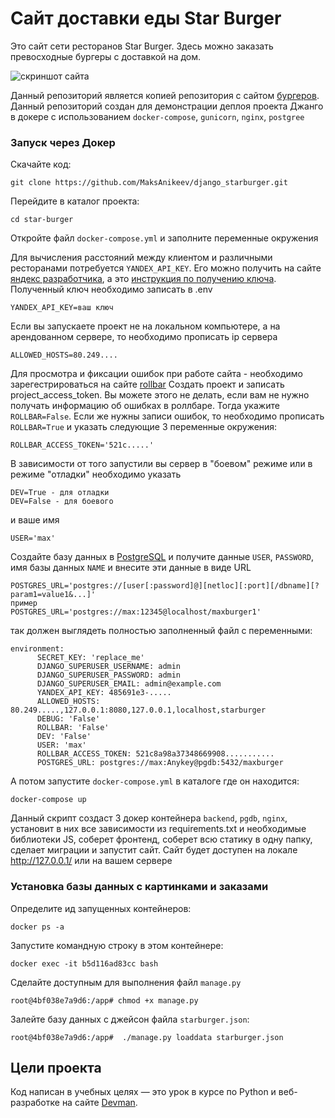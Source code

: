# Сайт доставки еды Star Burger

Это сайт сети ресторанов Star Burger. Здесь можно заказать превосходные бургеры с доставкой на дом.

![скриншот сайта](https://dvmn.org/filer/canonical/1594651635/686/)


Данный репозиторий является копией репозитория с сайтом [бургеров](https://github.com/MaksAnikeev/star-burger).
Данный репозиторий создан для демонстрации деплоя проекта Джанго в докере с использованием
`docker-compose`, `gunicorn`, `nginx`, `postgree`

### Запуск через Докер
Скачайте код:
```
git clone https://github.com/MaksAnikeev/django_starburger.git
```

Перейдите в каталог проекта:
```
cd star-burger
```
Откройте файл `docker-compose.yml` и заполните переменные окружения

Для вычисления расстояний между клиентом и различными ресторанами потребуется
`YANDEX_API_KEY`. Его можно получить на сайте [яндекс разработчика](https://developer.tech.yandex.ru/services/), а это
[инструкция по получению ключа](https://dvmn.org/encyclopedia/api-docs/yandex-geocoder-api/). Полученный ключ необходимо записать в .env
```
YANDEX_API_KEY=ваш ключ
```
Если вы запускаете проект не на локальном компьютере, а на арендованном сервере,
то необходимо прописать ip сервера
```
ALLOWED_HOSTS=80.249....
```
Для просмотра и фиксации ошибок при работе сайта - необходимо зарегестрироваться на сайте [rollbar](https://rollbar.com/)
Создать проект и записать project_access_token. Вы можете этого не делать,
если вам не нужно получать информацию об ошибках в роллбаре.
Тогда укажите `ROLLBAR=False`. Если же нужны записи ошибок, то необходимо
прописать `ROLLBAR=True` и указать следующие 3 переменные окружения:
```
ROLLBAR_ACCESS_TOKEN='521c.....'
```
В зависимости от того запустили вы сервер в "боевом" режиме или в режиме
"отладки" необходимо указать
```
DEV=True - для отладки
DEV=False - для боевого
```
и ваше имя
```
USER='max'
```

Создайте базу данных в [PostgreSQL](https://www.digitalocean.com/community/tutorials/how-to-use-postgresql-with-your-django-application-on-ubuntu-14-04)
и получите данные `USER`, `PASSWORD`, имя базы данных `NAME` и внесите эти данные
в виде URL
```
POSTGRES_URL='postgres://[user[:password]@][netloc][:port][/dbname][?param1=value1&...]'
пример
POSTGRES_URL='postgres://max:12345@localhost/maxburger1'
```

так должен выглядеть полностью заполненный файл с переменными:
```
environment:
      SECRET_KEY: 'replace_me'
      DJANGO_SUPERUSER_USERNAME: admin
      DJANGO_SUPERUSER_PASSWORD: admin
      DJANGO_SUPERUSER_EMAIL: admin@example.com
      YANDEX_API_KEY: 485691e3-.....
      ALLOWED_HOSTS: 80.249.....,127.0.0.1:8080,127.0.0.1,localhost,starburger
      DEBUG: 'False'
      ROLLBAR: 'False'
      DEV: 'False'
      USER: 'max'
      ROLLBAR_ACCESS_TOKEN: 521c8a98a37348669908...........
      POSTGRES_URL: postgres://max:Anykey@pgdb:5432/maxburger
```
А потом запустите `docker-compose.yml` в каталоге где он находится:
```
docker-compose up
```
Данный скрипт создаст 3 докер контейнера `backend`, `pgdb`, `nginx`, установит в них
все зависимости из requirements.txt и необходимые библиотеки JS, соберет фронтенд,
соберет всю статику в одну папку, сделает миграции и запустит сайт.
Сайт будет доступен на локале http://127.0.0.1/ или на вашем сервере

### Установка базы данных с картинками и заказами
Определите ид запущенных контейнеров:
```
docker ps -a
```
Запустите командную строку в этом контейнере:
```
docker exec -it b5d116ad83cc bash
```
Сделайте доступным для выполнения файл `manage.py`
```
root@4bf038e7a9d6:/app# chmod +x manage.py
```
Залейте базу данных с джейсон файла `starburger.json`:
```
root@4bf038e7a9d6:/app#  ./manage.py loaddata starburger.json
```

## Цели проекта

Код написан в учебных целях — это урок в курсе по Python и веб-разработке на сайте [Devman](https://dvmn.org).
